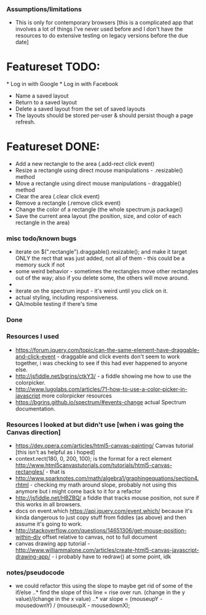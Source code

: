 ### Assumptions/limitations
* This is only for contemporary browsers [this is a complicated app that involves a lot of things I've never used before and I don't have the resources to do extensive testing on legacy versions before the due date]


# Featureset TODO: 
­* Log in with Google
­* Log in with Facebook

* Name a saved layout
* Return to a saved layout
* Delete a saved layout from the set of saved layouts
* The layouts should be stored per­-user & should persist though a page refresh.

# Featureset DONE: 
* Add a new rectangle to the area (.add-rect click event)
* Resize a rectangle using direct mouse manipulations - .resizable() method
* Move a rectangle using direct mouse manipulations - draggable() method
* Clear the area (.clear click event)
* Remove a rectangle (.remove click event)
* Change the color of a rectangle (the whole spectrum.js package()
* Save the current area layout (the position, size, and color of each rectangle in the area)

### misc todo/known bugs
* iterate on $(".rectangle").draggable().resizable(); and make it target ONLY the rect that was just added, not all of them - this could be a memory suck if not
* some weird behavior - sometimes the rectangles move other rectangles out of the way; also if you delete some, the others will move around. 
* 
* iterate on the spectrum input - it's weird until you click on it. 
* actual styling, including responsiveness. 
* QA/mobile testing if there's time


### Done


### Resources I used
* https://forum.jquery.com/topic/can-the-same-element-have-draggable-and-click-event - draggable and click events don't seem to work together, i was checking to see if this had ever happened to anyone else.
* http://jsfiddle.net/bgrins/ctkY3/ - a fiddle showing me how to use the colorpicker.
* http://www.lugolabs.com/articles/71-how-to-use-a-color-picker-in-javascript more colorpicker resources
* https://bgrins.github.io/spectrum/#events-change actual Spectrum documentation.




### Resources I looked at but didn't use [when i was going the Canvas direction]

* https://dev.opera.com/articles/html5-canvas-painting/ Canvas tutorial [this isn't as helpful as i hoped]
*  context.rect(180, 0, 200, 100); is the format for a rect element http://www.html5canvastutorials.com/tutorials/html5-canvas-rectangles/ - that is 
* http://www.sparknotes.com/math/algebra1/graphingequations/section4.rhtml - checking my math around slope, probably not using this anymore but i might come back to it for a refactor
* http://jsfiddle.net/HBZBQ/ a fiddle that tracks mouse position, not sure if this works in all browsers.
* docs on event.which https://api.jquery.com/event.which/ because it's kinda dangerous to just copy stuff from fiddles (as above) and then assume it's going to work.
* http://stackoverflow.com/questions/14651306/get-mouse-position-within-div offset relative to canvas, not to full document 
* canvas drawing app tutorial - http://www.williammalone.com/articles/create-html5-canvas-javascript-drawing-app/ - i probably have to redraw() at some point, idk

### notes/pseudocode
* we could refactor this using the slope to maybe get rid of some of the if/else 
  ..* find the slope of this line = rise over run. (change in the y value)/(change in the x value)
  ..* var slope =  (mouseupY - mousedownY) / (mouseupX - mousedownX);




